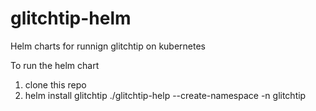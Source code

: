 # glitchtip-helm
Helm charts for runnign glitchtip on kubernetes

To run the helm chart
1) clone this repo
2) helm install glitchtip ./glitchtip-help --create-namespace -n glitchtip
